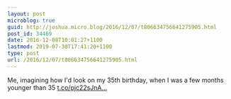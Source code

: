 ```yaml
---
layout: post
microblog: true
guid: http://joshua.micro.blog/2016/12/07/t806634756641275905.html
post_id: 34469
date: 2016-12-08T10:01:27+1100
lastmod: 2019-07-30T17:41:20+1100
type: post
url: /2016/12/07/t806634756641275905.html
---
```

Me, imagining how I'd look on my 35th birthday, when I was a few months younger than 35 [t.co/pjc22sJnA...](https://t.co/pjc22sJnAQ)
